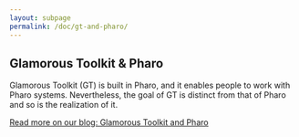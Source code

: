```yaml
---
layout: subpage
permalink: /doc/gt-and-pharo/
---
```


<section id="getstarted">
  <div class="container pt-5 pb-5 jumbotron-small">
    <div class="row">
      <div class="col-md-12">
        <h1>Glamorous Toolkit &amp; Pharo</h1>
        <p class="lead">
          Glamorous Toolkit (GT) is built in Pharo, and it enables people to work with Pharo systems. Nevertheless, the goal of GT is distinct from that of Pharo and so is the realization of it.
        </p>
        <p class="lead"><a href="https://blog.feenk.com/23/preview/index.html" class="download-all-button btn btn-block btn-lg btn-margin btn-default">Read more on our blog: Glamorous Toolkit and Pharo</a></p>
      </div>
    </div>
  </div>
</section>
